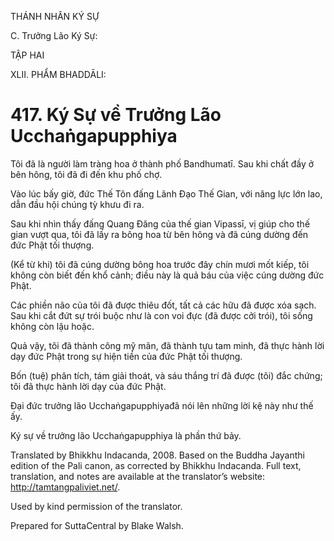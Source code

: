 THÁNH NHÂN KÝ SỰ

C. Trưởng Lão Ký Sự:

TẬP HAI

XLII. PHẨM BHADDĀLI:

# 417\. Ký Sự về Trưởng Lão Ucchaṅgapupphiya

Tôi đã là người làm tràng hoa ở thành phố Bandhumatī. Sau khi chất đầy ở bên hông, tôi đã đi đến khu phố chợ.

Vào lúc bấy giờ, đức Thế Tôn đấng Lãnh Đạo Thế Gian, với năng lực lớn lao, dẫn đầu hội chúng tỳ khưu đi ra.

Sau khi nhìn thấy đấng Quang Đăng của thế gian Vipassī, vị giúp cho thế gian vượt qua, tôi đã lấy ra bông hoa từ bên hông và đã cúng dường đến đức Phật tối thượng.

(Kể từ khi) tôi đã cúng dường bông hoa trước đây chín mươi mốt kiếp, tôi không còn biết đến khổ cảnh; điều này là quả báu của việc cúng dường đức Phật.

Các phiền não của tôi đã được thiêu đốt, tất cả các hữu đã được xóa sạch. Sau khi cắt đứt sự trói buộc như là con voi đực (đã được cởi trói), tôi sống không còn lậu hoặc.

Quả vậy, tôi đã thành công mỹ mãn, đã thành tựu tam minh, đã thực hành lời dạy đức Phật trong sự hiện tiền của đức Phật tối thượng.

Bốn (tuệ) phân tích, tám giải thoát, và sáu thắng trí đã được (tôi) đắc chứng; tôi đã thực hành lời dạy của đức Phật.

Đại đức trưởng lão Ucchaṅgapupphiyađã nói lên những lời kệ này như thế ấy.

Ký sự về trưởng lão Ucchaṅgapupphiya là phần thứ bảy.

Translated by Bhikkhu Indacanda, 2008. Based on the Buddha Jayanthi edition of the Pali canon, as corrected by Bhikkhu Indacanda. Full text, translation, and notes are available at the translator’s website: http://tamtangpaliviet.net/.

Used by kind permission of the translator.

Prepared for SuttaCentral by Blake Walsh.